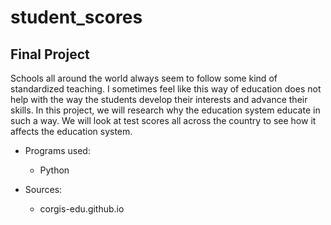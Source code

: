 # student_scores

## Final Project
Schools all around the world always seem to follow some kind of standardized teaching. I sometimes feel like this way of education does not help with the way the students develop their interests and advance their skills.
In this project, we will research why the education system educate in such a way. We will look at test scores all across the country to see how it affects the education system.

- Programs used:
  - Python

- Sources:
  - corgis-edu.github.io
